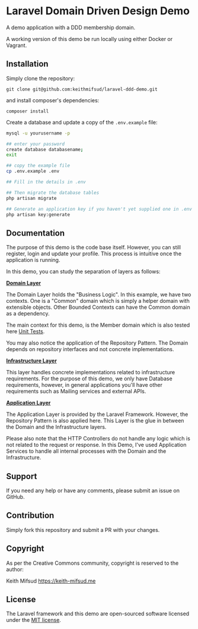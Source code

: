# Laravel Domain Driven Design Demo

A demo application with a DDD membership domain.

A working version of this demo be run locally using either Docker or Vagrant.

## Installation

Simply clone the repository:

`git clone git@github.com:keithmifsud/laravel-ddd-demo.git`

and install composer's dependencies:

`composer install`

Create a database and update a copy of the `.env.example` file:

```bash
mysql -u yourusername -p

## enter your password
create database databasename;
exit

## copy the example file
cp .env.example .env

## Fill in the details in .env

## Then migrate the database tables
php artisan migrate

## Generate an application key if you haven't yet supplied one in .env
php artisan key:generate
```


## Documentation

The purpose of this demo is the code base itself. However, you can still register, login and update your profile. This process is intuitive once the application is running.

In this demo, you can study the separation of layers as follows:

__[Domain Layer](https://github.com/keithmifsud/laravel-ddd-demo/tree/master/src/Domain)__

The Domain Layer holds the "Business Logic". In this example, we have two contexts. One is a "Common" domain which is simply a helper domain with extensible objects. Other Bounded Contexts can have the Common domain as a dependency.

The main context for this demo, is the Member domain which is also tested here [Unit Tests](https://github.com/keithmifsud/laravel-ddd-demo/tree/master/tests/Unit/Domain/Member).

You may also notice the application of the Repository Pattern. The Domain depends on repository interfaces and not concrete implementations.

__[Infrastructure Layer](https://github.com/keithmifsud/laravel-ddd-demo/tree/master/src/Infrastructure)__

This layer handles concrete implementations related to infrastructure requirements. For the purpose of this demo, we only have Database requirements, however, in general applications you'll have other requirements such as Mailing services and external APIs.


__[Application Layer](https://github.com/keithmifsud/laravel-ddd-demo/tree/master/app)__

The Application Layer is provided by the Laravel Framework. However, the Repository Pattern is also applied here. This Layer is the glue in between the Domain and the Infrastructure layers.

Please also note that the HTTP Controllers do not handle any logic which is not related to the request or response. In this Demo, I've used Application Services to handle all internal processes with the Domain and the Infrastructure.

## Support

If you need any help or have any comments, please submit an issue on GitHub.

## Contribution

Simply fork this repository and submit a PR with your changes.

## Copyright

As per the Creative Commons community, copyright is reserved to the author:

Keith Mifsud <https://keith-mifsud.me>

## License

The Laravel framework and this demo are open-sourced software licensed under the [MIT license](https://opensource.org/licenses/MIT).

